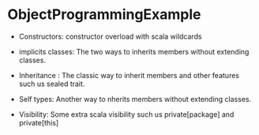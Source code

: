 # ObjectProgrammingExample

* Constructors: constructor overload with scala wildcards 

* implicits classes: The two ways to inherits members without extending classes.

* Inheritance : The classic way to inherit members and other features such us sealed trait.

* Self types: Another way to nherits members without extending classes.

* Visibility: Some extra scala visibility such us private[package] and private[this] 


